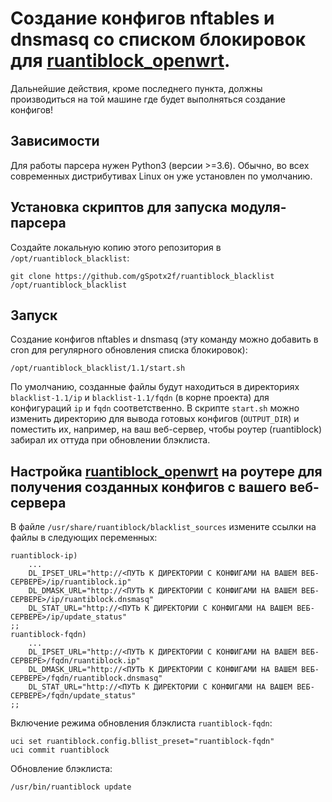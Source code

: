 # Создание конфигов nftables и dnsmasq со списком блокировок для [ruantiblock_openwrt](https://github.com/gSpotx2f/ruantiblock_openwrt).

Дальнейшие действия, кроме последнего пункта, должны производиться на той машине где будет выполняться создание конфигов!

## Зависимости

Для работы парсера нужен Python3 (версии >=3.6). Обычно, во всех современных дистрибутивах Linux он уже установлен по умолчанию.

## Установка скриптов для запуска модуля-парсера

Создайте локальную копию этого репозитория в `/opt/ruantiblock_blacklist`:

    git clone https://github.com/gSpotx2f/ruantiblock_blacklist /opt/ruantiblock_blacklist

## Запуск

Создание конфигов nftables и dnsmasq (эту команду можно добавить в cron для регулярного обновления списка блокировок):

    /opt/ruantiblock_blacklist/1.1/start.sh

По умолчанию, созданные файлы будут находиться в директориях `blacklist-1.1/ip` и `blacklist-1.1/fqdn` (в корне проекта) для конфигураций `ip` и `fqdn` соответственно. В скрипте `start.sh` можно изменить директорию для вывода готовых конфигов (`OUTPUT_DIR`) и поместить их, например, на ваш веб-сервер, чтобы роутер (ruantiblock) забирал их оттуда при обновлении блэклиста.

## Настройка [ruantiblock_openwrt](https://github.com/gSpotx2f/ruantiblock_openwrt) на роутере для получения созданных конфигов с вашего веб-сервера

В файле `/usr/share/ruantiblock/blacklist_sources` измените ссылки на файлы в следующих переменных:

    ruantiblock-ip)
        ...
        DL_IPSET_URL="http://<ПУТЬ К ДИРЕКТОРИИ С КОНФИГАМИ НА ВАШЕМ ВЕБ-СЕРВЕРЕ>/ip/ruantiblock.ip"
        DL_DMASK_URL="http://<ПУТЬ К ДИРЕКТОРИИ С КОНФИГАМИ НА ВАШЕМ ВЕБ-СЕРВЕРЕ>/ip/ruantiblock.dnsmasq"
        DL_STAT_URL="http://<ПУТЬ К ДИРЕКТОРИИ С КОНФИГАМИ НА ВАШЕМ ВЕБ-СЕРВЕРЕ>/ip/update_status"
    ;;
    ruantiblock-fqdn)
        ...
        DL_IPSET_URL="http://<ПУТЬ К ДИРЕКТОРИИ С КОНФИГАМИ НА ВАШЕМ ВЕБ-СЕРВЕРЕ>/fqdn/ruantiblock.ip"
        DL_DMASK_URL="http://<ПУТЬ К ДИРЕКТОРИИ С КОНФИГАМИ НА ВАШЕМ ВЕБ-СЕРВЕРЕ>/fqdn/ruantiblock.dnsmasq"
        DL_STAT_URL="http://<ПУТЬ К ДИРЕКТОРИИ С КОНФИГАМИ НА ВАШЕМ ВЕБ-СЕРВЕРЕ>/fqdn/update_status"
    ;;

Включение режима обновления блэклиста `ruantiblock-fqdn`:

    uci set ruantiblock.config.bllist_preset="ruantiblock-fqdn"
    uci commit ruantiblock

Обновление блэклиста:

    /usr/bin/ruantiblock update
